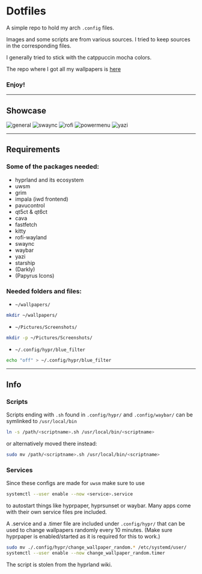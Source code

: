 # Dotfiles

A simple repo to hold my arch `.config` files.

Images and some scripts are from various sources.
I tried to keep sources in the corresponding files.

I generally tried to stick with the catppuccin mocha colors.

The repo where I got all my wallpapers is [here](https://github.com/orangci/walls-catppuccin-mocha)

### Enjoy!

---

## Showcase
![general](./Schowcase/Images/general.png)
![swaync](./Schowcase/Images/swaync.png)
![rofi](./Schowcase/Images/rofi.png)
![powermenu](./Schowcase/Images/powermenu.png)
![yazi](./Schowcase/Images/yazi.png)

---

## Requirements

### Some of the packages needed:
- hyprland and its ecosystem
- uwsm
- grim
- impala (iwd frontend)
- pavucontrol
- qt5ct & qt6ct
- cava
- fastfetch
- kitty
- rofi-wayland
- swaync
- waybar
- yazi
- starship
- (Darkly)
- (Papyrus Icons)

### Needed folders and files:
- `~/wallpapers/`
```bash
mkdir ~/wallpapers/
```
- `~/Pictures/Screenshots/`
```bash
mkdir -p ~/Pictures/Screenshots/
```
- `~/.config/hypr/blue_filter`
```bash
echo "off" > ~/.config/hypr/blue_filter
```

---

## Info

### Scripts
Scripts ending with `.sh` found in `.config/hypr/` and `.config/waybar/` can be symlinked to `/usr/local/bin`
```bash
ln -s /path/<scriptname>.sh /usr/local/bin/<scriptname>
```
or alternatively moved there instead:
```bash
sudo mv /path/<scriptname>.sh /usr/local/bin/<scriptname>
```

### Services
Since these configs are made for `uwsm` make sure to use 
```bash
systemctl --user enable --now <service>.service
```
to autostart things like hyprpaper, hyprsunset or waybar.
Many apps come with their own service files pre included.

A .service and a .timer file are included under `.config/hypr/` that can be used to change wallpapers randomly every 10 minutes.
(Make sure hyprpaper is enabled/started as it is required for this to work.)
```bash
sudo mv ./.config/hypr/change_wallpaper_random.* /etc/systemd/user/
systemctl --user enable --now change_wallpaper_random.timer
```
The script is stolen from the hyprland wiki.

